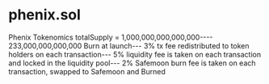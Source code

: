 # phenix.sol

Phenix Tokenomics
totalSupply = 1,000,000,000,000,000----
233,000,000,000,000 Burn at launch---
3% tx fee redistributed to token holders on each transaction---
5% liquidity fee is taken on each transaction and locked in the liquidity pool---
2% Safemoon burn fee is taken on each transaction, swapped to Safemoon and Burned
